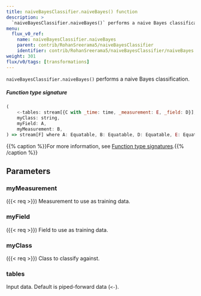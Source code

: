 ```yaml
---
title: naiveBayesClassifier.naiveBayes() function
description: >
  `naiveBayesClassifier.naiveBayes()` performs a naive Bayes classification.
menu:
  flux_v0_ref:
    name: naiveBayesClassifier.naiveBayes
    parent: contrib/RohanSreerama5/naiveBayesClassifier
    identifier: contrib/RohanSreerama5/naiveBayesClassifier/naiveBayes
weight: 301
flux/v0/tags: [transformations]
---
```


<!------------------------------------------------------------------------------

IMPORTANT: This page was generated from comments in the Flux source code. Any
edits made directly to this page will be overwritten the next time the
documentation is generated. 

To make updates to this documentation, update the function comments above the
function definition in the Flux source code:

https://github.com/influxdata/flux/blob/master/stdlib/contrib/RohanSreerama5/naiveBayesClassifier/naiveBayesClassifier.flux#L30-L124

Contributing to Flux: https://github.com/influxdata/flux#contributing
Fluxdoc syntax: https://github.com/influxdata/flux/blob/master/docs/fluxdoc.md

------------------------------------------------------------------------------->

`naiveBayesClassifier.naiveBayes()` performs a naive Bayes classification.



##### Function type signature

```js
(
    <-tables: stream[{C with _time: time, _measurement: E, _field: D}],
    myClass: string,
    myField: A,
    myMeasurement: B,
) => stream[F] where A: Equatable, B: Equatable, D: Equatable, E: Equatable, F: Record
```

{{% caption %}}For more information, see [Function type signatures](/flux/v0/function-type-signatures/).{{% /caption %}}

## Parameters

### myMeasurement
({{< req >}})
Measurement to use as training data.



### myField
({{< req >}})
Field to use as training data.



### myClass
({{< req >}})
Class to classify against.



### tables

Input data. Default is piped-forward data (`<-`).



